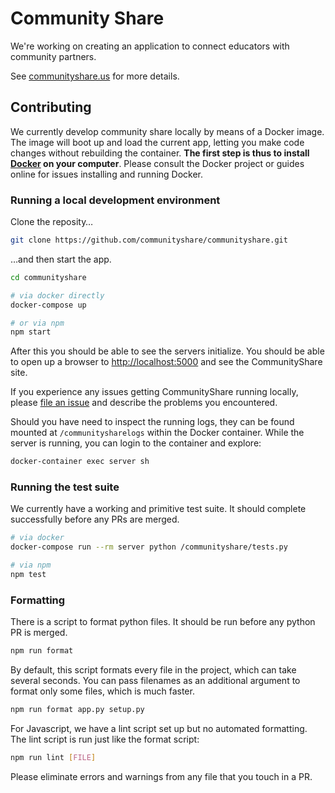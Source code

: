# Community Share

We're working on creating an application to connect educators with community partners.

See [communityshare.us](http://www.communityshare.us) for more details.


## Contributing

We currently develop community share locally by means of a Docker image. The image will boot up and load the current app, letting you make code changes without rebuilding the container. **The first step is thus to install [Docker](https://www.docker.com) on your computer**. Please consult the Docker project or guides online for issues installing and running Docker.

### Running a local development environment

Clone the reposity…

```bash
git clone https://github.com/communityshare/communityshare.git
```

…and then start the app.

```bash
cd communityshare

# via docker directly
docker-compose up

# or via npm
npm start
```

After this you should be able to see the servers initialize. You should be able to open up a browser to [http://localhost:5000](http://localhost:5000) and see the CommunityShare site.

If you experience any issues getting CommunityShare running locally, please [file an issue](https://github.com/communityshare/communityshare/issues/new) and describe the problems you encountered.

Should you have need to inspect the running logs, they can be found mounted at `/communitysharelogs` within the Docker container. While the server is running, you can login to the container and explore:

```bash
docker-container exec server sh
```

### Running the test suite

We currently have a working and primitive test suite. It should complete successfully before any PRs are merged.

```bash
# via docker
docker-compose run --rm server python /communityshare/tests.py

# via npm
npm test
```

### Formatting

There is a script to format python files. It should be run before any python PR is merged.

```bash
npm run format
```

By default, this script formats every file in the project, which can take several seconds. You can pass filenames as an additional argument to format only some files, which is much faster.

```bash
npm run format app.py setup.py
```

For Javascript, we have a lint script set up but no automated formatting. The lint script is run just like the format script:

```bash
npm run lint [FILE]
```

Please eliminate errors and warnings from any file that you touch in a PR.
